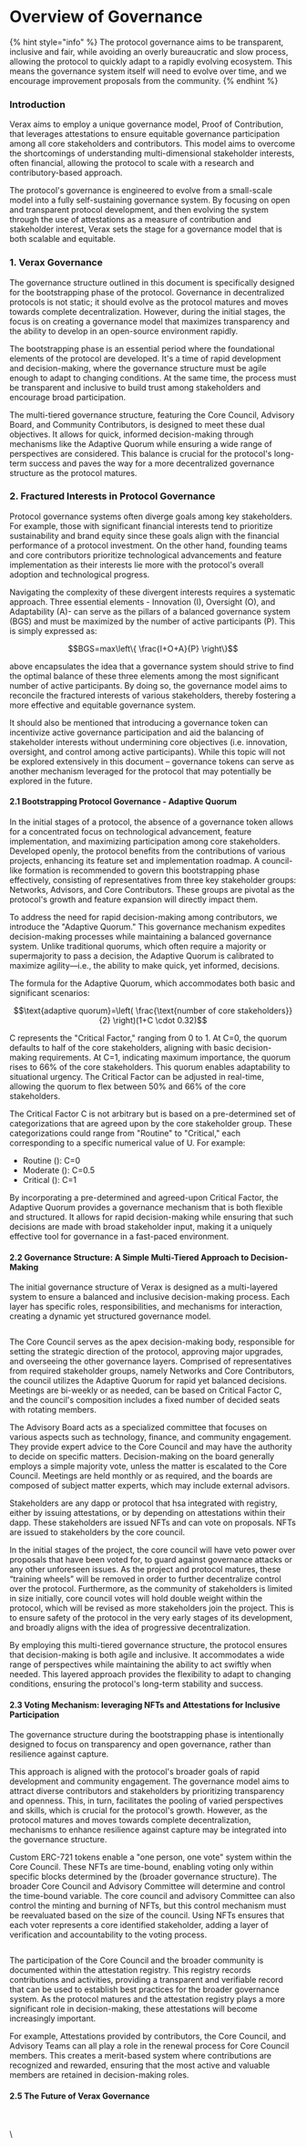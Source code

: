 # Overview of Governance

{% hint style="info" %}
The protocol governance aims to be transparent, inclusive and fair, while avoiding an overly bureaucratic and slow process, allowing the protocol to quickly adapt to a rapidly evolving ecosystem.  This means the governance system itself will need to evolve over time, and we encourage improvement proposals from the community.
{% endhint %}

### Introduction

Verax aims to employ a unique governance model, Proof of Contribution, that leverages attestations to ensure equitable governance participation among all core stakeholders and contributors. This model aims to overcome the shortcomings of understanding multi-dimensional stakeholder interests, often financial, allowing the protocol to scale with a research and contributory-based approach.

The protocol's governance is engineered to evolve from a small-scale model into a fully self-sustaining governance system. By focusing on open and transparent protocol development, and then evolving the system through the use of attestations as a measure of contribution and stakeholder interest, Verax sets the stage for a governance model that is both scalable and equitable.&#x20;

### 1. Verax Governance

The governance structure outlined in this document is specifically designed for the bootstrapping phase of the protocol. Governance in decentralized protocols is not static; it should evolve as the protocol matures and moves towards complete decentralization. However, during the initial stages, the focus is on creating a governance model that maximizes transparency and the ability to develop in an open-source environment rapidly.

The bootstrapping phase is an essential period where the foundational elements of the protocol are developed. It's a time of rapid development and decision-making, where the governance structure must be agile enough to adapt to changing conditions. At the same time, the process must be transparent and inclusive to build trust among stakeholders and encourage broad participation.

The multi-tiered governance structure, featuring the Core Council, Advisory Board, and Community Contributors, is designed to meet these dual objectives. It allows for quick, informed decision-making through mechanisms like the Adaptive Quorum while ensuring a wide range of perspectives are considered. This balance is crucial for the protocol's long-term success and paves the way for a more decentralized governance structure as the protocol matures.

### 2. Fractured Interests in Protocol Governance

Protocol governance systems often diverge goals among key stakeholders. For example, those with significant financial interests tend to prioritize sustainability and brand equity since these goals align with the financial performance of a protocol investment. On the other hand, founding teams and core contributors prioritize technological advancements and feature implementation as their interests lie more with the protocol's overall adoption and technological progress.

Navigating the complexity of these divergent interests requires a systematic approach. Three essential elements - Innovation (I), Oversight (O), and Adaptability (A)- can serve as the pillars of a balanced governance system (BGS) and must be maximized by the number of active participants (P). This is simply expressed as:

$$BGS=max\left\{ \frac{I+O+A}{P} \right\}$$

above encapsulates the idea that a governance system should strive to find the optimal balance of these three elements among the most significant number of active participants. By doing so, the governance model aims to reconcile the fractured interests of various stakeholders, thereby fostering a more effective and equitable governance system.

It should also be mentioned that introducing a governance token can incentivize active governance participation and aid the balancing of stakeholder interests without undermining core objectives (i.e. innovation, oversight, and control among active participants). While this topic will not be explored extensively in this document – governance tokens can serve as another mechanism leveraged for the protocol that may potentially be explored in the future.

#### 2.1 Bootstrapping Protocol Governance - Adaptive Quorum

In the initial stages of a protocol, the absence of a governance token allows for a concentrated focus on technological advancement, feature implementation, and maximizing participation among core stakeholders. Developed openly, the protocol benefits from the contributions of various projects, enhancing its feature set and implementation roadmap. A council-like formation is recommended to govern this bootstrapping phase effectively, consisting of representatives from three key stakeholder groups: Networks, Advisors, and Core Contributors. These groups are pivotal as the protocol's growth and feature expansion will directly impact them.

To address the need for rapid decision-making among contributors, we introduce the "Adaptive Quorum." This governance mechanism expedites decision-making processes while maintaining a balanced governance system. Unlike traditional quorums, which often require a majority or supermajority to pass a decision, the Adaptive Quorum is calibrated to maximize agility—i.e., the ability to make quick, yet informed, decisions.

The formula for the Adaptive Quorum, which accommodates both basic and significant scenarios:

$$\text{adaptive quorum}=\left( \frac{\text{number of core stakeholders}}{2} \right)(1+C \cdot 0.32)$$

C represents the "Critical Factor," ranging from 0 to 1. At C=0, the quorum defaults to half of the core stakeholders, aligning with basic decision-making requirements. At C=1, indicating maximum importance, the quorum rises to 66% of the core stakeholders. This quorum enables adaptability to situational urgency. The Critical Factor can be adjusted in real-time, allowing the quorum to flex between 50% and 66% of the core stakeholders.

The Critical Factor C is not arbitrary but is based on a pre-determined set of categorizations that are agreed upon by the core stakeholder group. These categorizations could range from "Routine" to "Critical," each corresponding to a specific numerical value of U. For example:

* Routine (): C=0
* Moderate (): C=0.5
* Critical (): C=1

By incorporating a pre-determined and agreed-upon Critical Factor, the Adaptive Quorum provides a governance mechanism that is both flexible and structured. It allows for rapid decision-making while ensuring that such decisions are made with broad stakeholder input, making it a uniquely effective tool for governance in a fast-paced environment.

#### 2.2 Governance Structure: A Simple Multi-Tiered Approach to Decision-Making

The initial governance structure of Verax is designed as a multi-layered system to ensure a balanced and inclusive decision-making process. Each layer has specific roles, responsibilities, and mechanisms for interaction, creating a dynamic yet structured governance model.

<figure><img src="https://lh7-us.googleusercontent.com/R8kjY3KJ_zYBVyi-qLDFX6tnWIPP30zVFxg2PY3fBNghwdeePRxBPV_2ukYR5J7FM5hIumGh3ruCJk6Io7FTjxLgmLom8MgNTCN781Icid_A1ux-mQ8bmsuVo_3m9c5YShN6oHy5CpsvaEtXzszJTBc" alt=""><figcaption></figcaption></figure>

The Core Council serves as the apex decision-making body, responsible for setting the strategic direction of the protocol, approving major upgrades, and overseeing the other governance layers. Comprised of representatives from required stakeholder groups, namely Networks and Core Contributors, the council utilizes the Adaptive Quorum for rapid yet balanced decisions. Meetings are bi-weekly or as needed, can be based on Critical Factor C, and the council's composition includes a fixed number of decided seats with rotating members.

The Advisory Board acts as a specialized committee that focuses on various aspects such as technology, finance, and community engagement. They provide expert advice to the Core Council and may have the authority to decide on specific matters. Decision-making on the board generally employs a simple majority vote, unless the matter is escalated to the Core Council. Meetings are held monthly or as required, and the boards are composed of subject matter experts, which may include external advisors.

Stakeholders are any dapp or protocol that hsa integrated with registry, either by issuing attestations, or by depending on attestations within their dapp.  These stakeholders are issued NFTs and can vote on proposals.  NFTs are issued to stakeholders by the core council.

In the initial stages of the project, the core council will have veto power over proposals that have been voted for, to guard against governance attacks or any other unforeseen issues.  As the project and protocol matures, these “training wheels” will be removed in order to further decentralize control over the protocol.  Furthermore, as the community of stakeholders is limited in size initially, core council votes will hold double weight within the protocol, which will be revised as more stakeholders join the project.  This is to ensure safety of the protocol in the very early stages of its development, and broadly aligns with the idea of progressive decentralization.

By employing this multi-tiered governance structure, the protocol ensures that decision-making is both agile and inclusive. It accommodates a wide range of perspectives while maintaining the ability to act swiftly when needed. This layered approach provides the flexibility to adapt to changing conditions, ensuring the protocol's long-term stability and success.

#### 2.3 Voting Mechanism: leveraging NFTs and Attestations for Inclusive Participation

The governance structure during the bootstrapping phase is intentionally designed to focus on transparency and open governance, rather than resilience against capture.&#x20;

This approach is aligned with the protocol's broader goals of rapid development and community engagement. The governance model aims to attract diverse contributors and stakeholders by prioritizing transparency and openness. This, in turn, facilitates the pooling of varied perspectives and skills, which is crucial for the protocol's growth. However, as the protocol matures and moves towards complete decentralization, mechanisms to enhance resilience against capture may be integrated into the governance structure.

Custom ERC-721 tokens enable a "one person, one vote" system within the Core Council. These NFTs are time-bound, enabling voting only within specific blocks determined by the (broader governance structure). The broader Core Council and Advisory Committee will determine and control the time-bound variable. The core council and advisory Committee can also control the minting and burning of NFTs, but this control mechanism must be reevaluated based on the size of the council. Using NFTs ensures that each voter represents a core identified stakeholder, adding a layer of verification and accountability to the voting process.

<figure><img src="https://lh7-us.googleusercontent.com/YG2ZorBmTqcl9sK3eceG_BlJpMDP03cmHgDWJCNhBW7rNHWaERecssbwi5bENmSfrUOGLZTiR44x2x4bEljOXVJVKwCU5iyyRjQmo4oaZ99p4AhmASTso9GrBgPOv5EQZaBQJO2gLG-R98Z4xLdRGvQ" alt=""><figcaption></figcaption></figure>

The participation of the Core Council and the broader community is documented within the attestation registry. This registry records contributions and activities, providing a transparent and verifiable record that can be used to establish best practices for the broader governance system. As the protocol matures and the attestation registry plays a more significant role in decision-making, these attestations will become increasingly important.

For example, Attestations provided by contributors, the Core Council, and Advisory Teams can all play a role in the renewal process for Core Council members. This creates a merit-based system where contributions are recognized and rewarded, ensuring that the most active and valuable members are retained in decision-making roles.

#### 2.5 The Future of Verax Governance

<figure><img src="https://lh7-us.googleusercontent.com/YKr5Xt4ZP_QQdLv9dt2EYVkDokN7Sr3OIQ-wYfsTHK6ZhL_mOTq3vaHllHJvw1XC3uIq9layf5GpiM89IVWhXmtjpShIuQ4MBvQ4IFAOCR2l4Vzf7YY2GnWqoozBfPlQqRZjR0JfZ5WZ2LS8YY1SWF0" alt=""><figcaption></figcaption></figure>

\
\
